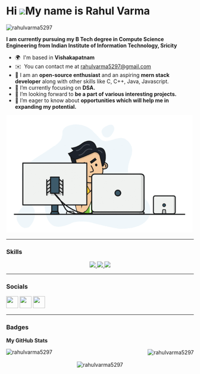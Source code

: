 Hi ![](https://user-images.githubusercontent.com/18350557/176309783-0785949b-9127-417c-8b55-ab5a4333674e.gif)My name is Rahul Varma
===================================================================================================================================

<p align="left"> <img src="https://komarev.com/ghpvc/?username=rahulvarma5297&label=Profile%20views&color=0e75b6&style=flat" alt="rahulvarma5297" /> </p>

**I am currently pursuing my B Tech degree in Compute Science Engineering from Indian Institute of Information Technology, Sricity**

* 🌍  I'm based in **Vishakapatnam**
* ✉️  You can contact me at [rahulvarma5297@gmail.com](mailto:rahulvarma5297@gmail.com)
* 🧠 I am an **open-source enthusiast** and an aspiring **mern stack developer** along with other skills like C, C++, Java, Javascript.
* 🌱 I’m currently focusing on **DSA.**
* 👯 I’m looking forward to **be a part of various interesting projects.**
* 🤝 I’m eager to know about **opportunities which will help me in expanding my potential.**

<img alt="GIF" src="https://github.com/rahulvarma5297/rahulvarma5297/blob/main/hadder.gif?raw=true" width="500"/> 

<hr/>

### Skills
<p align="center">

  <a href="https://skillicons.dev">
    <img src="https://skillicons.dev/icons?i=git,github,python,c,cpp" />
    <img src="https://skillicons.dev/icons?i=html,css,js,jquery,nodejs,expressjs" />
    <img src="https://skillicons.dev/icons?i=bootstrap,vscode,netlify,postman" />
  </a>
         
</p>
<hr/>


### Socials

<p align="left"> <a href="https://www.github.com/rahulvarma5297" target="_blank" rel="noreferrer"><img src="https://raw.githubusercontent.com/danielcranney/readme-generator/main/public/icons/socials/github.svg" width="32" height="32" /></a> <a href="http://www.instagram.com/rahul__varma_5297/" target="_blank" rel="noreferrer"><img src="https://raw.githubusercontent.com/danielcranney/readme-generator/main/public/icons/socials/instagram.svg" width="32" height="32" /></a> <a href="https://www.linkedin.com/in/rahul-varma-329a3122a/" target="_blank" rel="noreferrer"><img src="https://raw.githubusercontent.com/danielcranney/readme-generator/main/public/icons/socials/linkedin.svg" width="32" height="32" /></a></p>
<hr/>

### Badges

<b>My GitHub Stats</b>
<p><img align="left" src="https://github-readme-stats.vercel.app/api/top-langs?username=rahulvarma5297&show_icons=true&locale=en&layout=compact" alt="rahulvarma5297" /></p>
<p align="right">&nbsp;<img align="center" src="https://github-readme-stats.vercel.app/api?username=rahulvarma5297&show_icons=true&locale=en" alt="rahulvarma5297" /></p>
<p align="center"><img align="center" src="https://github-readme-streak-stats.herokuapp.com/?user=rahulvarma5297&" alt="rahulvarma5297" /></p>
 

